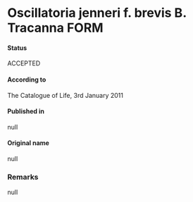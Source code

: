 Oscillatoria jenneri f. brevis B. Tracanna FORM
=======

#### Status
ACCEPTED

#### According to
The Catalogue of Life, 3rd January 2011

#### Published in
null

#### Original name
null

### Remarks
null